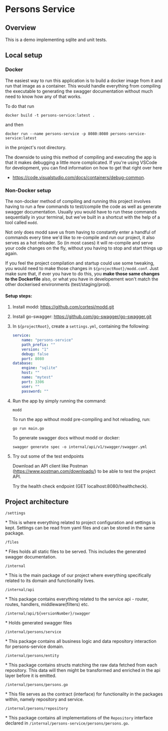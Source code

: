 # Persons Service

## Overview

This is a demo implementing sqlite and unit tests.

## Local setup

### Docker

The easiest way to run this application is to build a docker image from it and run that image as a container. This would
handle everything from compiling the executable to generating the swagger documentation without much need to know how
any of that works.

To do that run

```
docker build -t persons-service:latest .
```

and then

```
docker run --name persons-service -p 8080:8080 persons-service-service:latest
```

in the project's root directory.

The downside to using this method of compiling and executing the app is that it makes debugging a little more
complicated. If you're using VSCode for development, you can find information on how to get that right over here

- https://code.visualstudio.com/docs/containers/debug-common.

### Non-Docker setup

The non-docker method of compiling and running this project involves having to run a few commands to test/compile the
code as well as generate swagger documentation. Usually you would have to run these commands sequentially in your
terminal, but we've built in a shortcut with the help of a tool called `modd`.

Not only does modd save us from having to constantly enter a handful of commands every time we'd like to re-compile and
run our project, it also serves as a hot reloader. So (in most cases) it will re-compile and serve your code changes on
the fly, without you having to stop and start things up again.

If you feel the project compilation and startup could use some tweaking, you would need to make those changes
in `${projectRoot}/modd.conf`. Just make sure that, if ever you have to do this, you __make those same changes to the
Dockerfile__ also, or what you have in developement won't match the other dockerised environments (test/staging/prod).

#### Setup steps:

1. Install modd: https://github.com/cortesi/modd.git
2. Install go-swagger: https://github.com/go-swagger/go-swagger.git
3. In `${projectRoot}`, create a `settings.yml`, containing the following:

    ```yaml
    service:
        name: "persons-service"
        path_prefix: ""
        version: "1"
        debug: false
        port: 8080
    database:
        engine: "sqlite"
        host: ""
        name: "mytest"
        port: 3306
        user: ""
        password: ""
    ```

4. Run the app by simply running the command:

    ```
    modd
    ```

   To run the app without modd pre-compiling and hot reloading, run:

    ```
    go run main.go
    ```

   To generate swagger docs without modd or docker:

    ```
    swagger generate spec -o internal/api/v1/swagger/swagger.yml
    ```

5. Try out some of the test endpoints

   Download an API client like Postman (https://www.postman.com/downloads/) to be able to test the project API.

   Try the health check endpoint (GET localhost:8080/healthcheck).

## Project architecture

`/settings`

*️ This is where everything related to project configuration and settings is kept. Settings can be read from yaml files
and can be stored in the same package.

`/files`

*️ Files holds all static files to be served. This includes the generated swagger documentation.

`/internal`

*️ This is the main package of our project where everything specifically related to its domain and functionality lives.

`/internal/api`

*️ This package contains everything related to the service api - router, routes, handlers, middleware(filters) etc.

`/internal/api/${versionNumber}/swagger`

*️ Holds generated swagger files

`/internal/persons/service`

*️ This package contains all business logic and data repository interaction for persons-service domain.

`/internal/persons/entity`

*️ This package contains structs matching the raw data fetched from each repository. This data will then might be
transformed and enriched in the api layer before it is emitted.

`/internal/persons/persons.go`

*️ This file serves as the contract (interface) for functionality in the packages within, namely repository and service.

`/internal/persons/repository`

*️ This package contains all implementations of the `Repository` interface declared
in `/internal/persons-service/persons/persons.go`.
